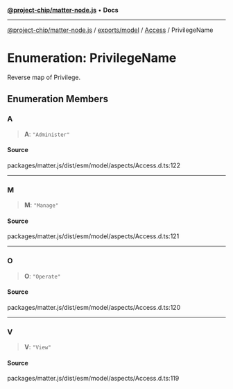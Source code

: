 [**@project-chip/matter-node.js**](../../../../../README.md) • **Docs**

***

[@project-chip/matter-node.js](../../../../../modules.md) / [exports/model](../../../README.md) / [Access](../README.md) / PrivilegeName

# Enumeration: PrivilegeName

Reverse map of Privilege.

## Enumeration Members

### A

> **A**: `"Administer"`

#### Source

packages/matter.js/dist/esm/model/aspects/Access.d.ts:122

***

### M

> **M**: `"Manage"`

#### Source

packages/matter.js/dist/esm/model/aspects/Access.d.ts:121

***

### O

> **O**: `"Operate"`

#### Source

packages/matter.js/dist/esm/model/aspects/Access.d.ts:120

***

### V

> **V**: `"View"`

#### Source

packages/matter.js/dist/esm/model/aspects/Access.d.ts:119
